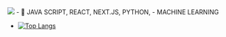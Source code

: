  <img src="https://img.shields.io/badge/react-20232a.svg?style=for-the-badge&logo=react&logoColor=61DAFB" /> 
- 🌱 JAVA SCRIPT, REACT, NEXT.JS, PYTHON,
-   MACHINE LEARNING 


- [![Top Langs](https://github-readme-stats.vercel.app/api/top-langs/?username=hye-long)](https://github.com/anuraghazra/github-readme-stats)

<!---
hye-long/hye-long is a ✨ special ✨ repository because its `README.md` (this file) appears on your GitHub profile.
You can click the Preview link to take a look at your changes.
--->
